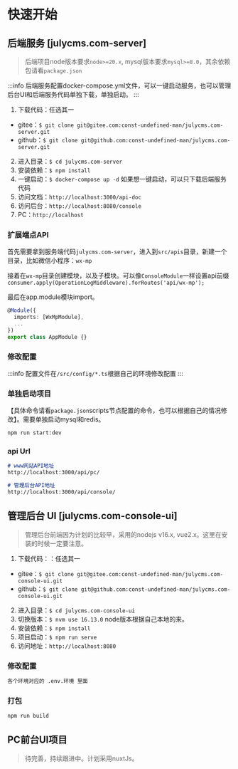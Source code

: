 # 快速开始

## 后端服务 [julycms.com-server]

> 后端项目node版本要求`node>=20.x`, mysql版本要求`mysql>=8.0`，其余依赖包请看`package.json`

:::info
后端服务配置docker-compose.yml文件，可以一键启动服务，也可以管理后台UI和后端服务代码单独下载，单独启动。
:::

1. 下载代码：任选其一

- gitee：`$ git clone git@gitee.com:const-undefined-man/julycms.com-server.git`
- github：`$ git clone git@github.com:const-undefined-man/julycms.com-server.git`

2. 进入目录：`$ cd julycms.com-server`
3. 安装依赖：`$ npm install`
4. 一键启动：`$ docker-compose up -d` 如果想一键启动，可以只下载后端服务代码
5. 访问文档：`http://localhost:3000/api-doc`
6. 访问后台：`http://localhost:8080/console`
7. PC：`http://localhost`

### 扩展端点API

首先需要拿到服务端代码`julycms.com-server`，进入到`src/apis`目录，新建一个目录，比如微信小程序：`wx-mp`

接着在`wx-mp`目录创建模块，以及子模块。可以像`ConsoleModule`一样设置api前缀`consumer.apply(OperationLogMiddleware).forRoutes('api/wx-mp');`

最后在app.module模块import。

```ts
@Module({
  imports: [WxMpModule],
  ...
})
export class AppModule {}
```

### 修改配置

:::info
配置文件在`/src/config/*.ts`根据自己的环境修改配置
:::

### 单独启动项目

【具体命令请看`package.json`scripts节点配置的命令，也可以根据自己的情况修改】。需要单独启动mysql和redis。

```sh
npm run start:dev
```

### api Url

```md
# www网站API地址
http://localhost:3000/api/pc/

# 管理后台API地址
http://localhost:3000/api/console/

```

## 管理后台 UI [julycms.com-console-ui]

> 管理后台前端因为计划的比较早，采用的nodejs v16.x, vue2.x。这里在安装的时候一定要注意。

1. 下载代码：：任选其一

- gitee：`$ git clone git@gitee.com:const-undefined-man/julycms.com-console-ui.git`
- github：`$ git clone git@github.com:const-undefined-man/julycms.com-console-ui.git`

2. 进入目录：`$ cd julycms.com-console-ui`
3. 切换版本：`$ nvm use 16.13.0` node版本根据自己本地的来。
4. 安装依赖：`$ npm install`
5. 项目启动：`$ npm run serve`
6. 访问地址：`http://localhost:8080`

### 修改配置

```md
各个环境对应的 .env.环境 里面
```

### 打包

```sh
npm run build
```

## PC前台UI项目

> 待完善，持续跟进中。计划采用nuxtJs。
